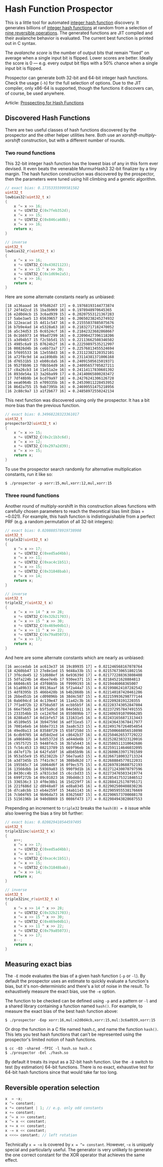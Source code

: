 # Hash Function Prospector

This is a little tool for automated [integer hash function][wang]
discovery. It generates billions of [integer hash functions][jenkins] at
random from a selection of [nine reversible operations][rev]. The
generated functions are JIT compiled and their avalanche behavior is
evaluated. The current best function is printed out in C syntax.

The *avalanche score* is the number of output bits that remain "fixed"
on average when a single input bit is flipped. Lower scores are better.
Ideally the score is 0 — e.g. every output bit flips with a 50% chance
when a single input bit is flipped.

Prospector can generate both 32-bit and 64-bit integer hash functions.
Check the usage (`-h`) for the full selection of options. Due to the JIT
compiler, only x86-64 is supported, though the functions it discovers
can, of course, be used anywhere.

Article: [Prospecting for Hash Functions][article]

## Discovered Hash Functions

There are two useful classes of hash functions discovered by the
prospector and the other helper utilities here. Both use an
*xorshift-multiply-xorshift* construction, but with a different number
of rounds.

### Two round functions

This 32-bit integer hash function has the lowest bias of any in this
form ever devised. It even beats the venerable MurmurHash3 32-bit
finalizer by a tiny margin. The hash function construction was
discovered by the prospector, then the parameters were tuned using hill
climbing and a genetic algorithm.

```c
// exact bias: 0.17353355999581582
uint32_t
lowbias32(uint32_t x)
{
    x ^= x >> 16;
    x *= UINT32_C(0x7feb352d);
    x ^= x >> 15;
    x *= UINT32_C(0x846ca68b);
    x ^= x >> 16;
    return x;
}

// inverse
uint32_t
lowbias32_r(uint32_t x)
{
    x ^= x >> 16;
    x *= UINT32_C(0x43021123);
    x ^= x >> 15 ^ x >> 30;
    x *= UINT32_C(0x1d69e2a5);
    x ^= x >> 16;
    return x;
}
```

Here are some alternate constants nearly as unbiased:

    [18 a136aaad 16 9f6d62d7 17] = 0.19768193144773874
    [17 24f4d2cd 15 1ba3b969 16] = 0.1978948970645365
    [16 e2d0d4cb 15 3c6ad939 15] = 0.20207553121367283
    [17 5abe3ae5 13 65639657 16] = 0.20650238245274932
    [16 122eacad 15 4d11c547 16] = 0.21555037885075676
    [16 b7b9e4ad 14 e5328a63 18] = 0.21832717182470052
    [16 a5c34d53 15 0c6524cf 16] = 0.21842323682868667
    [16 0c166973 14 99ad7299 16] = 0.22090427396118206
    [15 a3d94b57 15 f2c5b5d1 15] = 0.22113662508346502
    [15 4985c6a9 15 07624b2f 16] = 0.22259897535212997
    [16 00826d4b 16 ce6b73a7 17] = 0.22576813455524694
    [16 5f695533 16 12e558d3 16] = 0.23112382120352101
    [16 a72f8c9d 14 aa189b8b 16] = 0.23114381371006168
    [16 d76531b5 13 eb08cda5 16] = 0.24091505615019371
    [16 952f8b96 13 f0b5b4d9 16] = 0.24095657705827211
    [17 c8a26cb3 14 11e51a2e 16] = 0.24114117830601392
    [16 893de54a 13 3a26ba99 17] = 0.24140065800283472
    [17 7df48b9b 14 bcd79a97 18] = 0.24276241306126728
    [16 eea6964b 15 e709335b 16] = 0.24539011228453952
    [16 86d2a755 15 9ab7395b 16] = 0.24699551475218956
    [16 2c88c9a7 13 a1f2b677 16] = 0.24858972550242134

This next function was discovered using only the prospector. It has a bit more
bias than the previous function.

```c
// exact bias: 0.34968228323361017
uint32_t
prospector32(uint32_t x)
{
    x ^= x >> 15;
    x *= UINT32_C(0x2c1b3c6d);
    x ^= x >> 12;
    x *= UINT32_C(0x297a2d39);
    x ^= x >> 15;
    return x;
}
```

To use the prospector search randomly for alternative multiplication constants,
run it like so:

    $ ./prospector -p xorr:15,mul,xorr:12,mul,xorr:15

### Three round functions

Another round of multiply-xorshift in this construction allows functions
with carefully chosen parameters to reach the theoretical bias limit
(bias = ~0.021). For example, this hash function is indistinguishable
from a perfect PRF (e.g. a random permutation of all 32-bit integers):

```c
// exact bias: 0.020888578919738908
uint32_t
triple32(uint32_t x)
{
    x ^= x >> 17;
    x *= UINT32_C(0xed5ad4bb);
    x ^= x >> 11;
    x *= UINT32_C(0xac4c1b51);
    x ^= x >> 15;
    x *= UINT32_C(0x31848bab);
    x ^= x >> 14;
    return x;
}

// inverse
uint32_t
triple32_r(uint32_t x)
{
    x ^= x >> 14 ^ x >> 28;
    x *= UINT32_C(0x32b21703);
    x ^= x >> 15 ^ x >> 30;
    x *= UINT32_C(0x469e0db1);
    x ^= x >> 11 ^ x >> 22;
    x *= UINT32_C(0x79a85073);
    x ^= x >> 17;
    return x;
}
```

And here are some alternate constants which are nearly as unbiased:

    [16 aeccedab 14 ac613e37 16 19c89935 17] = 0.021246568167078764
    [18 4260bb47 13 27e8e1ed 15 9d48a33b 15] = 0.021576730651802156
    [17 3f6cde45 12 51d608ef 16 6e93639d 17] = 0.021772288363808408
    [15 5dfa224b 14 4bee7e4b 17 930ee371 15] = 0.02184521628884813
    [16 66046c65 14 d3f0865b 16 f9999193 16] = 0.0219446068365007
    [16 b1a89b33 14 09136aaf 16 5f2a44a7 15] = 0.021998624107282542
    [15 4df8395b 15 466b428b 16 b4b2868b 16] = 0.022140187420461286
    [16 2bbed51b 14 cd09896b 16 38d4c587 15] = 0.022159936298777144
    [16 0ab694cd 14 4c139e47 16 11a42c3b 16] = 0.02220928191220355
    [17 7f1e072b 12 8750a507 16 ecbb5b5f 16] = 0.022283743052847804
    [16 66e756d5 14 b5f5a9cd 16 84e56b11 16] = 0.022372957847491555
    [15 233354bb 15 ce1247bd 16 855089bb 17] = 0.022406591070966285
    [16 8288ab57 14 0d1bfe57 16 131631e5 16] = 0.022431656871313443
    [16 45109e55 14 3b94759d 16 adf31ea5 17] = 0.022436433678417977
    [16 7001e6eb 14 bb8e7313 16 3aa8c523 15] = 0.022491767264054854
    [16 49ed0a13 14 83588f29 15 658f258d 15] = 0.022500668856510898
    [16 6cdb9705 14 4d58d2ed 14 c8642b37 16] = 0.022504626537729222
    [16 a986846b 14 bdd5372d 15 ad44de6b 17] = 0.022528238323120016
    [16 c9575725 15 9448f4c5 16 3b7a5443 16] = 0.022586511310042686
    [15 fc54c453 13 08213789 15 669f96eb 16] = 0.022591114646032095
    [16 d47ef17b 14 642fa58f 16 a8b65b9b 16] = 0.022600633971701509
    [16 953a55e9 15 8523822b 17 56e7aa63 15] = 0.022667180032713324
    [16 a3d7345b 15 7f41c9c7 16 308bd62d 17] = 0.022688845770122031
    [16 195565c7 14 16064d6f 16 0f9ec575 15] = 0.022697810688752193
    [16 13566dbb 14 59369a03 15 990f9d1b 16] = 0.022712430070797596
    [16 8430cc4b 15 a7831cbd 15 c6ccbd33 15] = 0.022734765033419774
    [16 699f272b 14 09c01023 16 39bd48c3 15] = 0.022854175321846512
    [15 336536c3 13 4f0e38b1 16 15d229f7 16] = 0.022884125170795171
    [16 221f686d 12 d8948a07 16 ed8a8345 16] = 0.022902500408830236
    [16 d7ca8cbb 13 eb4e259f 15 34ab1143 16] = 0.022905955538176669
    [16 7cb04f65 14 9b96da73 16 83625687 15] = 0.022906573700088178
    [15 5156196b 14 940d8869 15 0086f473 17] = 0.022984943828687553

Prepending an increment to `triple32` breaks the `hash(0) = 0` issue while
also lowering the bias a tiny bit further:

```c
// exact bias: 0.020829410544597495
uint32_t
triple32inc(uint32_t x)
{
    x++;
    x ^= x >> 17;
    x *= UINT32_C(0xed5ad4bb);
    x ^= x >> 11;
    x *= UINT32_C(0xac4c1b51);
    x ^= x >> 15;
    x *= UINT32_C(0x31848bab);
    x ^= x >> 14;
    return x;
}

// inverse
uint32_t
triple32inc_r(uint32_t x)
{
    x ^= x >> 14 ^ x >> 28;
    x *= UINT32_C(0x32b21703);
    x ^= x >> 15 ^ x >> 30;
    x *= UINT32_C(0x469e0db1);
    x ^= x >> 11 ^ x >> 22;
    x *= UINT32_C(0x79a85073);
    x ^= x >> 17;
    x--;
    return x;
}
```

## Measuring exact bias

The `-E` mode evaluates the bias of a given hash function (`-p` or `-l`). By
default the prospector uses an estimate to quickly evaluate a function's bias,
but it's non-deterministic and there's a lot of noise in the result. To
exhaustively measure the exact bias, use the `-e` option.

The function to be checked can be defined using `-p` and a pattern or
`-l` and a shared library containing a function named `hash()`. For
example, to measure the exact bias of the best hash function above:

    $ ./prospector -Eep xorr:16,mul:e2d0d4cb,xorr:15,mul:3c6ad939,xorr:15

Or drop the function in a C file named hash.c, and name the function
`hash()`. This lets you test hash functions that can't be represented
using the prospector's limited notion of hash functions.

    $ cc -O3 -shared -fPIC -l hash.so hash.c
    $ ./prospector -Eel ./hash.so

By default it treats its input as a 32-bit hash function. Use the `-8`
switch to test (by estimation) 64-bit functions. There is no exact,
exhaustive test for 64-bit hash functions since that would take far too
long.

## Reversible operation selection

```c
x  = ~x;
x ^= constant;
x *= constant | 1; // e.g. only odd constants
x += constant;
x ^= x >> constant;
x ^= x << constant;
x += x << constant;
x -= x << constant;
x <<<= constant; // left rotation
```

Technically `x = ~x` is covered by `x = ^= constant`. However, `~x` is
uniquely special and particularly useful. The generator is very unlikely
to generate the one correct constant for the XOR operator that achieves
the same effect.


[article]: https://nullprogram.com/blog/2018/07/31/
[jenkins]: http://burtleburtle.net/bob/hash/integer.html
[rev]: http://papa.bretmulvey.com/post/124027987928/hash-functions
[wang]: https://gist.github.com/badboy/6267743
